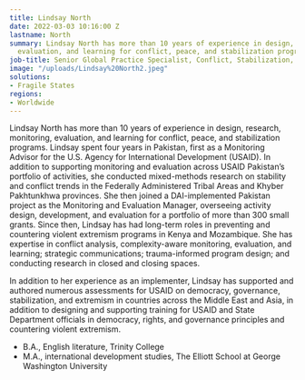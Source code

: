 ```yaml
---
title: Lindsay North
date: 2022-03-03 10:16:00 Z
lastname: North
summary: Lindsay North has more than 10 years of experience in design, research, monitoring,
  evaluation, and learning for conflict, peace, and stabilization programs.
job-title: Senior Global Practice Specialist, Conflict, Stabilization, and Peacebuilding
image: "/uploads/Lindsay%20North2.jpeg"
solutions:
- Fragile States
regions:
- Worldwide
---
```


Lindsay North has more than 10 years of experience in design, research, monitoring, evaluation, and learning for conflict, peace, and stabilization programs. Lindsay spent four years in Pakistan, first as a Monitoring Advisor for the U.S. Agency for International Development (USAID). In addition to supporting monitoring and evaluation across USAID Pakistan’s portfolio of activities, she conducted mixed-methods research on stability and conflict trends in the Federally Administered Tribal Areas and Khyber Pakhtunkhwa provinces. She then joined a DAI-implemented Pakistan project as the Monitoring and Evaluation Manager, overseeing activity design, development, and evaluation for a portfolio of more than 300 small grants. Since then, Lindsay has had long-term roles in preventing and countering violent extremism programs in Kenya and Mozambique. She has expertise in conflict analysis, complexity-aware monitoring, evaluation, and learning; strategic communications; trauma-informed program design; and conducting research in closed and closing spaces.
 
In addition to her experience as an implementer, Lindsay has supported and authored numerous assessments for USAID on democracy, governance, stabilization, and extremism in countries across the Middle East and Asia, in addition to designing and supporting training for USAID and State Department officials in democracy, rights, and governance principles and countering violent extremism.

* B.A., English literature, Trinity College
* M.A., international development studies, The Elliott School at George Washington University
